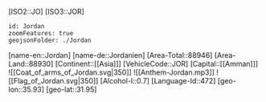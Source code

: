 ﻿---
location: [31.95,35.93]
type: Country
tags:
- geo/Country

SpocWebEntityId: 26932
isDeleted: false
confidential: public

---
[ISO2::JO]
[ISO3::JOR]
```leaflet
id: Jordan
zoomFeatures: true
geojsonFolder: ./Jordan
```

[name-en::Jordan]
[name-de::Jordanien]
[Area-Total::88946]
[Area-Land::88930]
[Continent::[[Asia]]]
[VehicleCode::JOR]
[Capital::[[Amman]]]
![[Coat_of_arms_of_Jordan.svg|350]]
![[Anthem-Jordan.mp3]]
![[Flag_of_Jordan.svg|350]]
[Alcohol-l::0.7]
[Language-Id::472]
[geo-lon::35.93]
[geo-lat::31.95]


